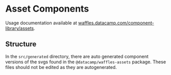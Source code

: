 # Asset Components

Usage documentation available at [waffles.datacamp.com/component-library/assets](https://waffles.datacamp.com/component-library/assets).

## Structure

In the `src/generated` directory, there are auto generated component versions of the svgs found in the `@datacamp/waffles-assets` package. These files should not be edited as they are autogenerated.
